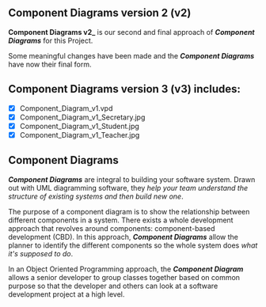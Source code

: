 ## Component Diagrams version 2 (v2)
**Component Diagrams v2_** is our second and final approach of **_Component Diagrams_** for this Project.

Some meaningful changes have been made and the **_Component Diagrams_** have now their final form.

## Component Diagrams version 3 (v3) includes:
- [x] Component_Diagram_v1.vpd
- [x] Component_Diagram_v1_Secretary.jpg
- [x] Component_Diagram_v1_Student.jpg
- [x] Component_Diagram_v1_Teacher.jpg

## Component Diagrams
**_Component Diagrams_** are integral to building your software system. Drawn out with UML diagramming software, they _help your team understand the structure of existing systems and then build new one_.

The purpose of a component diagram is to show the relationship between different components in a system. 
There exists a whole development approach that revolves around components: component-based development (CBD). In this approach, **_Component Diagrams_** allow the planner to identify the different components so the whole system does _what it's supposed to do_.

In an Object Oriented Programming approach, the **_Component Diagram_** allows a senior developer to group classes together based on common purpose so that the developer and others can look at a software development project at a high level.
